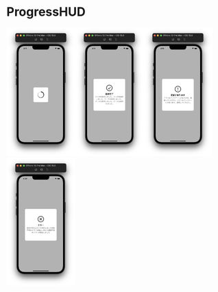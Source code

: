 # ProgressHUD

<img src="/documents/images/loading.png" width="160px"><img src="/documents/images/success.png" width="160px"><img src="/documents/images/warning.png" width="160px"><img src="/documents/images/error.png" width="160px">

